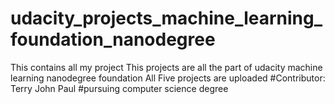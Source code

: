 # udacity_projects_machine_learning_foundation_nanodegree
This contains all my project
This projects are all the part of udacity machine learning nanodegree foundation
All Five projects are uploaded 
#Contributor: Terry John Paul
#pursuing computer science degree
